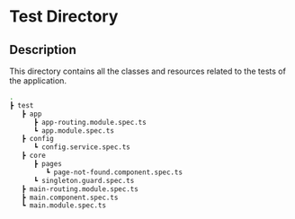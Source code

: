 # Test Directory

## Description

This directory contains all the classes and resources related to the tests of the application.

```bash
.
┣ test
   ┣ app
      ┣ app-routing.module.spec.ts
      ┗ app.module.spec.ts
   ┣ config
      ┗ config.service.spec.ts
   ┣ core
      ┣ pages
         ┗ page-not-found.component.spec.ts
      ┗ singleton.guard.spec.ts
   ┣ main-routing.module.spec.ts
   ┣ main.component.spec.ts
   ┗ main.module.spec.ts
```
